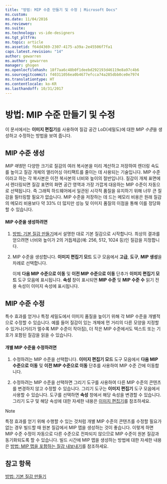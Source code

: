 ```yaml
---
title: "방법: MIP 수준 만들기 및 수정 | Microsoft Docs"
ms.custom: 
ms.date: 11/04/2016
ms.reviewer: 
ms.suite: 
ms.technology: vs-ide-designers
ms.tgt_pltfrm: 
ms.topic: article
ms.assetid: f64d4369-2307-4175-a39a-2e45506f7fa1
caps.latest.revision: "14"
author: gewarren
ms.author: gewarren
manager: ghogen
ms.openlocfilehash: 18f7aa6c48b0f1deebd292193d46119e8a97c4b6
ms.sourcegitcommit: f40311056ea0b4677efcca74a285dbb0ce0e7974
ms.translationtype: HT
ms.contentlocale: ko-KR
ms.lasthandoff: 10/31/2017
---
```

# <a name="how-to-create-and-modify-mip-levels"></a>방법: MIP 수준 만들기 및 수정
이 문서에서는 **이미지 편집기**를 사용하여 질감 공간 LoD(세밀도)에 대한 *MIP 수준*을 생성하고 수정하는 방법을 보여 줍니다.  
  
## <a name="generating-mip-levels"></a>MIP 수준 생성  
 *MIP 매핑*은 다양한 크기로 질감의 여러 복사본을 미리 계산하고 저장하여 렌더링 속도를 높이고 질감 개체의 앨리어싱 아티팩트를 줄이는 데 사용되는 기술입니다. MIP 수준이라고 하는 각 복사본은 이전 복사본의 너비와 높이의 절반입니다. 질감이 개체 표면에서 렌더링되면 질감 표면의 화면 공간 영역과 가장 가깝게 대응하는 MIP 수준이 자동으로 선택됩니다. 즉 그래픽 하드웨어에서 일관된 시각적 품질을 유지하기 위해 너무 큰 질감을 필터링할 필요가 없습니다. MIP 수준을 저장하는 데 드는 메모리 비용은 원래 질감의 메모리 비용보다 약 33% 더 많지만 성능 및 이미지 품질의 이점을 통해 이를 정당화할 수 있습니다.  
  
#### <a name="to-generate-mip-levels"></a>MIP 수준을 생성하려면  
  
1.  [방법: 기본 질감 만들기](../designers/how-to-create-a-basic-texture.md)에서 설명한 대로 기본 질감으로 시작합니다. 최상의 결과를 얻으려면 너비와 높이가 2의 거듭제곱(예: 256, 512, 1024 등)인 질감을 지정합니다.  
  
2.  MIP 수준을 생성합니다. **이미지 편집기 모드** 도구 모음에서 **고급**, **도구**, **MIP 생성**을 차례로 선택합니다.  
  
     이제 **다음 MIP 수준으로 이동** 및 **이전 MIP 수준으로 이동** 단추가 **이미지 편집기 모드** 도구 모음에 표시됩니다. **속성** 창이 표시되면 **MIP 수준** 및 **MIP 수준 수** 읽기 전용 속성이 이미지 속성에 표시됩니다.  
  
## <a name="modifying-mip-levels"></a>MIP 수준 수정  
 특수 효과를 얻거나 특정 세밀도에서 이미지 품질을 높이기 위해 각 MIP 수준을 개별적으로 수정할 수 있습니다. 예를 들어 질감이 있는 개체에 먼 거리의 다른 모양을 지정할 수 있거나(거리가 멀수록 MIP 수준이 작아짐), 더 작은 MIP 수준에서도 텍스트 또는 기호가 포함된 질감을 읽을 수 있습니다.  
  
#### <a name="to-modify-an-individual-mip-level"></a>개별 MIP 수준을 수정하려면  
  
1.  수정하려는 MIP 수준을 선택합니다. **이미지 편집기 모드** 도구 모음에서 **다음 MIP 수준으로 이동** 및 **이전 MIP 수준으로 이동** 단추를 사용하여 MIP 수준 간에 이동합니다.  
  
2.  수정하려는 MIP 수준을 선택하면 그리기 도구를 사용하여 다른 MIP 수준의 콘텐츠를 변경하지 않고 수정할 수 있습니다. 그리기 도구는 **이미지 편집기** 도구 모음에서 사용할 수 있습니다. 도구를 선택하면 **속성** 창에서 해당 속성을 변경할 수 있습니다. 그리기 도구 및 해당 속성에 대한 자세한 내용은 [이미지 편집기](../designers/image-editor.md)를 참조하세요.  
  
> [!NOTE]
>  특정 효과를 얻기 위해 수행할 수 있는 것처럼 개별 MIP 수준의 콘텐츠를 수정할 필요가 없는 경우 빌드할 때 원본 질감에서 MIP 맵을 생성하는 것이 좋습니다. 이렇게 하면 MIP 수준 수정이 자동으로 다른 수준으로 전파되지 않으므로 MIP 수준이 원본 질감과 동기화되도록 할 수 있습니다. 빌드 시간에 MIP 맵을 생성하는 방법에 대한 자세한 내용은 [방법: MIP 맵을 포함하는 질감 내보내기](../designers/how-to-export-a-texture-that-contains-mipmaps.md)를 참조하세요.  
  
## <a name="see-also"></a>참고 항목  
 [방법: 기본 질감 만들기](../designers/how-to-create-a-basic-texture.md)